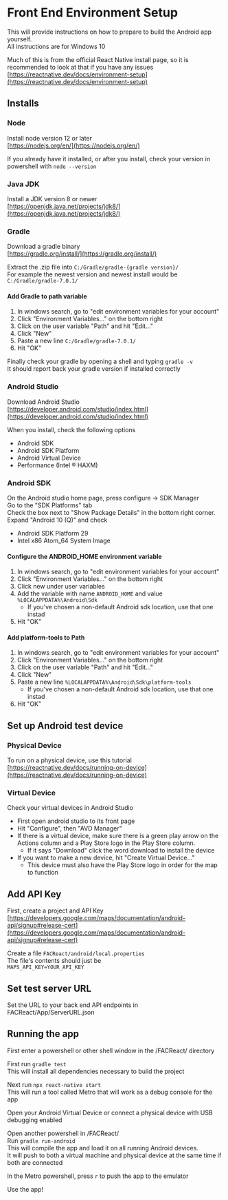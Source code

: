 # Front End Environment Setup
This will provide instructions on how to prepare to build the Android app yourself.  
All instructions are for Windows 10


Much of this is from the official React Native install page, so it is recommended to look at that if you have any issues  
[https://reactnative.dev/docs/environment-setup](https://reactnative.dev/docs/environment-setup)

## Installs
### Node
Install node version 12 or later  
[https://nodejs.org/en/](https://nodejs.org/en/)


If you already have it installed, or after you install, check your version in powershell with `node --version`

### Java JDK
Install a JDK version 8 or newer  
[https://openjdk.java.net/projects/jdk8/](https://openjdk.java.net/projects/jdk8/)

### Gradle 
Download a gradle binary  
[https://gradle.org/install/](https://gradle.org/install/)

Extract the .zip file into `C:/Gradle/gradle-{gradle version}/`  
For example the newest version and newest install would be `C:/Gradle/gradle-7.0.1/`  

#### Add Gradle to path variable
1. In windows search, go to "edit environment variables for your account"
2. Click "Environment Variables..." on the bottom right
3. Click on the user variable "Path" and hit "Edit..."
4. Click "New" 
5. Paste a new line `C:/Gradle/gradle-7.0.1/`
6. Hit "OK"

Finally check your gradle by opening a shell and typing `gradle -v`  
It should report back your gradle version if installed correctly

### Android Studio
Download Android Studio  
[https://developer.android.com/studio/index.html](https://developer.android.com/studio/index.html)

When you install, check the following options
- Android SDK
- Android SDK Platform
- Android Virtual Device
- Performance (Intel ® HAXM)

### Android SDK
On the Android studio home page, press configure -> SDK Manager  
Go to the "SDK Platforms" tab  
Check the box next to "Show Package Details" in the bottom right corner.  
Expand "Android 10 (Q)" and check  
- Android SDK Platform 29
- Intel x86 Atom_64 System Image

#### Configure the ANDROID_HOME environment variable
1. In windows search, go to "edit environment variables for your account"
2. Click "Environment Variables..." on the bottom right
3. Click new under user variables
4. Add the variable with name `ANDROID_HOME` and value `%LOCALAPPDATA%\Android\Sdk`
    - If you've chosen a non-default Android sdk location, use that one instad 
5. Hit "OK"

####  Add platform-tools to Path
1. In windows search, go to "edit environment variables for your account"
2. Click "Environment Variables..." on the bottom right
3. Click on the user variable "Path" and hit "Edit..."
4. Click "New" 
5. Paste a new line `%LOCALAPPDATA%\Android\Sdk\platform-tools`
    - If you've chosen a non-default Android sdk location, use that one instad 
6. Hit "OK"

## Set up Android test device
### Physical Device
To run on a physical device, use this tutorial  
[https://reactnative.dev/docs/running-on-device](https://reactnative.dev/docs/running-on-device)

### Virtual Device
Check your virtual devices in Android Studio  
- First open android studio to its front page  
- Hit "Configure", then "AVD Manager"  
- If there is a virtual device, make sure there is a green play arrow on the Actions column and a Play Store logo in the Play Store column.  
    - If it says "Download" click the word download to install the device
- If you want to make a new device, hit "Create Virtual Device..." 
    - This device must also have the Play Store logo in order for the map to function

## Add API Key
First, create a project and API Key  
[https://developers.google.com/maps/documentation/android-api/signup#release-cert](https://developers.google.com/maps/documentation/android-api/signup#release-cert)

Create a file `FACReact/android/local.properties`  
The file's contents should just be  
`MAPS_API_KEY=YOUR_API_KEY`

## Set test server URL
Set the URL to your back end API endpoints in FACReact/App/ServerURL.json  

## Running the app
First enter a powershell or other shell window in the /FACReact/ directory

First run `gradle test`  
This will install all dependencies necessary to build the project

Next run `npx react-native start`  
This will run a tool called Metro that will work as a debug console for the app

Open your Android Virtual Device or connect a physical device with USB debugging enabled

Open another powershell in /FACReact/  
Run `gradle run-android`  
This will compile the app and load it on all running Android devices.  
It will push to both a virtual machine and physical device at the same time if both are connected

In the Metro powershell, press `r` to push the app to the emulator

Use the app!

